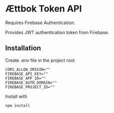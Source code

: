 # Ættbok Token API

Requires Firebase Authentication.

Provides JWT authentication token from Firebase.

## Installation

Create .env file in the project root

```
CORS_ALLOW_ORIGIN=""
FIREBASE_API_KEY=""
FIREBASE_APP_ID=""
FIREBASE_AUTH_DOMAIN=""
FIREBASE_PROJECT_ID=""
```

Install with

```
npm install
```